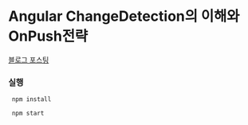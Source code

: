 # Angular ChangeDetection의 이해와 OnPush전략

[블로그 포스팅](https://motiveko.tistory.com/21)

### 실행
```
 npm install

 npm start
```